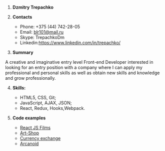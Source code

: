 1. **Dzmitry Trepachko**

2. **Contacts**
   - Phone: +375 (44) 742-28-05
   - Email: blr101@mail.ru
   - Skype: TrepachkoDm
   - Linkedin:<https://www.linkedin.com/in/trepachko/>

3. **Summary**

A creative and imaginative entry level Front-end Developer interested in looking for an entry position with a company where I can apply my professional and personal skills as well as obtain new skills and knowledge and grow professionally.

4.  **Skills:**

    - HTML5, CSS, Git;
    - JavaScript, AJAX, JSON;
    - React, Redux, Hooks,Webpack.

5.  **Code examples**

    - [React JS Films](https://github.com/trepachkoDm/reactjs-films-homework)
    - [Art-Shop](https://github.com/trepachkoDm/FD3-Trepachko/tree/master/ArtShop)
    - [Currency exchange](https://github.com/trepachkoDm/Exchange-Rates)
    - [Arcanoid](https://github.com/trepachkoDm/trepachkoDm.github.io/tree/master/Final)